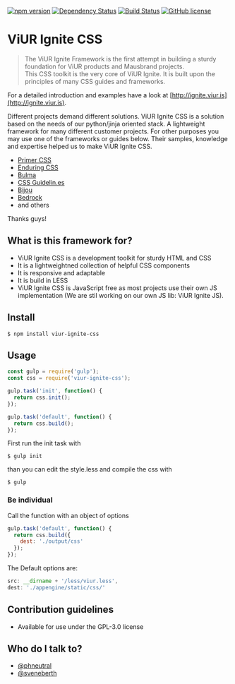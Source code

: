 [![npm version](https://badge.fury.io/js/viur-ignite-css.svg)](https://badge.fury.io/js/viur-ignite-css)
[![Dependency Status](https://david-dm.org/viur-ignite/viur-ignite-css.svg)](https://david-dm.org/viur-ignite/viur-ignite-css)
[![Build Status](https://travis-ci.org/viur-ignite/viur-ignite-css.svg?branch=master)](https://travis-ci.org/viur-ignite/viur-ignite-css)
[![GitHub license](https://img.shields.io/badge/license-GPL-blue.svg)](https://raw.githubusercontent.com/viur-ignite/viur-ignite-js/master/LICENSE)

# ViUR Ignite CSS

>The ViUR Ignite Framework is the first attempt in building a sturdy foundation for ViUR products and Mausbrand projects.<br>This CSS toolkit is the very core of ViUR Ignite. It is built upon the principles of many CSS guides and frameworks.

For a detailed introduction and examples have a look at [http://ignite.viur.is](http://ignite.viur.is).

Different projects demand different solutions.
ViUR Ignite CSS is a solution based on the needs of our python/jinja oriented stack.
A lightweight framework for many different customer projects.
For other purposes you may use one of the frameworks or guides below.
Their samples, knowledge and expertise helped us to make ViUR Ignite CSS.

* [Primer CSS](http://primercss.io)
* [Enduring CSS](https://benfrain.com/enduring-css-writing-style-sheets-rapidly-changing-long-lived-projects/)
* [Bulma](http://bulma.io)
* [CSS Guidelin.es](http://cssguidelin.es)
* [Bijou](http://andhart.github.io/bijou)
* [Bedrock](https://github.com/jscarmona/bedrock)
* and others

Thanks guys!

## What is this framework for?
* ViUR Ignite CSS is a development toolkit for sturdy HTML and CSS
* It is a lightweightned collection of helpful CSS components
* It is responsive and adaptable
* It is build in LESS
* ViUR Ignite CSS is JavaScript free as most projects use their own JS implementation (We are stil working on our own JS lib: ViUR Ignite JS).

## Install
```
$ npm install viur-ignite-css
```

## Usage
```js
const gulp = require('gulp');
const css = require('viur-ignite-css');

gulp.task('init', function() {
  return css.init();
});

gulp.task('default', function() {
  return css.build();
});
```

First run the init task with
```
$ gulp init
```
than you can edit the style.less and compile the css with
```
$ gulp
```


### Be individual
Call the function with an object of options
```js
gulp.task('default', function() {
  return css.build({
    dest: './output/css'
  });
});
```

The Default options are:
```js
src: __dirname + '/less/viur.less',
dest: './appengine/static/css/'
```

## Contribution guidelines
* Available for use under the GPL-3.0 license

## Who do I talk to?
* [@phneutral](https://github.com/phneutral)
* [@sveneberth](https://github.com/sveneberth)
